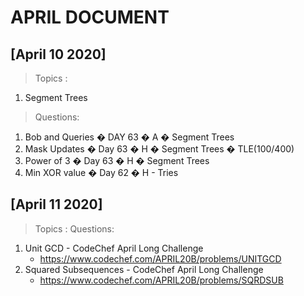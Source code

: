# APRIL DOCUMENT

## [April 10 2020]

> Topics :

1. Segment Trees

> Questions:

1. Bob and Queries � DAY 63 � A � Segment Trees
2. Mask Updates � Day 63 � H � Segment Trees � TLE(100/400)
3. Power of 3 � Day 63 � H � Segment Trees
4. Min XOR value � Day 62 � H - Tries

## [April 11 2020]

> Topics :
> Questions:

1. Unit GCD - CodeChef April Long Challenge
   - https://www.codechef.com/APRIL20B/problems/UNITGCD
2. Squared Subsequences - CodeChef April Long Challenge
   - https://www.codechef.com/APRIL20B/problems/SQRDSUB